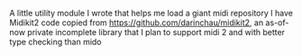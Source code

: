 A little utility module I wrote that helps me load a giant midi repository I have
Midikit2 code copied from https://github.com/darinchau/midikit2, an as-of-now private incomplete library that I plan to support midi 2 and with better type checking than mido